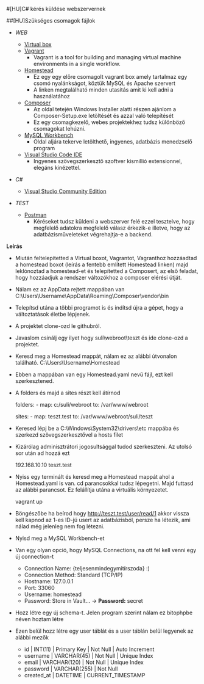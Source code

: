 #[HU]C# kérés küldése webszervernek

##[HU]Szükséges csomagok fájlok
* _WEB_
  * [Virtual box](https://www.virtualbox.org/wiki/Downloads)
  * [Vagrant](https://www.vagrantup.com/downloads.html)
    * Vagrant is a tool for building and managing virtual machine environments in a single workflow.
  * [Homestead](https://laravel.com/docs/5.6/homestead)
    * Ez egy egy előre csomagolt vagrant box amely tartalmaz egy csomó nyalánkságot, köztük MySQL és Apache szervert
    * A linken megtalálható minden utasítás amit ki kell adni a használatához
  * [Composer](https://getcomposer.org/download/)
    * Az oldal tetején Windows Installer alatti részen ajánlom a Composer-Setup.exe letöltését és azzal való telepítését
    * Ez egy csomagkezelő, webes projektekhez tudsz különböző csomagokat lehúzni.
  * [MySQL Workbench](https://dev.mysql.com/downloads/workbench/)
    * Oldal aljára tekerve letölthető, ingyenes, adatbázis menedzselő program
  * [Visual Studio Code IDE](https://code.visualstudio.com/)
    * Ingyenes szövegszerkesztő szoftver kismillió extensionnel, elegáns kinézettel.

* _C#_
  * [Visual Studio Community Edition](https://www.visualstudio.com/)
  
* _TEST_
  * [Postman](https://www.getpostman.com/apps)
    * Kéréseket tudsz küldeni a webszerver felé ezzel tesztelve, hogy megfelelő adatokra megfelelő válasz érkezik-e
    illetve, hogy az adatbázisműveleteket végrehajtja-e a backend.
  
**Leírás**
    
  * Miután feltelepítetted a Virtual boxot, Vagrantot, Vagranthoz hozzáadtad a homestead boxot (leírás a fentebb említett
    Homestead linken) majd leklónoztad a homestead-et és telepítetted a Composert, az első feladat, hogy
    hozzáadjuk a rendszer változókhoz a composer elérési útját.
  * Nálam ez az AppData rejtett mappában van C:\Users\Username\AppData\Roaming\Composer\vendor\bin
  * Telepítsd utána a többi programot is és indítsd újra a gépet, hogy a változtatások életbe lépjenek.
  * A projektet clone-ozd le githubról.
  * Javaslom csinálj egy ilyet hogy suli\webroot\teszt és ide clone-ozd a projektet.
  * Keresd meg a Homestead mappát, nálam ez az alábbi útvonalon található. C:\Users\Username\Homestead
  * Ebben a mappában van egy Homestead.yaml nevű fájl, ezt kell szerkesztened.
  * A folders és majd a sites részt kell átírnod
    
    
    folders:
        - map: c:/suli/webroot
          to: /var/www/webroot
     
    sites:
        - map: teszt.test
          to: /var/www/webroot/suli/teszt
          
  * Keresed lépj be a C:\Windows\System32\drivers\etc mappába és szerkezd szövegszerkesztővel a hosts filet
  * Kizárólag adminisztrátori jogosultsággal tudod szerkeszteni. Az utolsó sor után ad hozzá ezt
  
    
    192.168.10.10 teszt.test
    
  * Nyiss egy terminált és keresd meg a Homestead mappát ahol a Homestead.yaml is van. cd parancsokkal tudsz lépegetni.
  Majd futtasd az alábbi parancsot. Ez felállítja utána a virtuális környezetet.
  
  
    vagrant up

  * Böngészőbe ha beírod hogy http://teszt.test/user/read/1 akkor vissza kell kapnod az 1-es ID-jú usert az
  adatbázisból, persze ha létezik, ami nálad még jelenleg nem fog létezni.
  * Nyisd meg a MySQL Workbench-et
  * Van egy olyan opció, hogy MySQL Connections, na ott fel kell venni egy új connection-t
      * Connection Name: {teljesenmindegymitírszoda} :)
      * Connection Method: Standard (TCP/IP)
      * Hostname: 127.0.0.1
      * Port: 33060
      * Username: homestead
      * Password: Store in Vault... -> **Password:** secret
  * Hozz létre egy új schema-t. Jelen program szerint nálam ez bitophpbe néven hoztam létre
  * Ezen belül hozz létre egy user táblát és a user táblán belül legyenek az alábbi mezők
    * id | INT(11) | Primary Key | Not Null | Auto Increment
    * username | VARCHAR(45) | Not Null | Unique Index
    * email | VARCHAR(120) | Not Null | Unique Index
    * password | VARCHAR(255) | Not Null
    * created_at | DATETIME | CURRENT_TIMESTAMP 
    
  